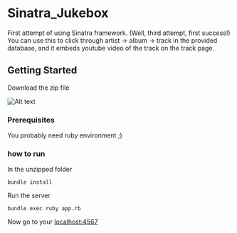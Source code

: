 # Sinatra_Jukebox

First attempt of using Sinatra framework. (Well, third attempt, first success!)
You can use this to click through artist -> album -> track in the provided database, 
and it embeds youtube video of the track on the track page.

## Getting Started

Download the zip file

![Alt text](http://i.imgur.com/QD9jv6i.png)

### Prerequisites

You probably need ruby environment ;)

### how to run

In the unzipped folder

```
bundle install
```

Run the server

```
bundle exec ruby app.rb
```

Now go to your [localhost:4567](http://localhost:4567)
